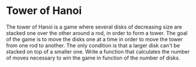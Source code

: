 # Tower of Hanoi
The tower of Hanoi is a game where several disks of decreasing size are stacked one over the other around a rod, in order to form a tower. The goal of the game is to move the disks one at a time in order to move the tower from one rod to another. The only condition is that a larger disk can't be stacked on top of a smaller one.
Write a function that calculates the number of moves necessary to win the game in function of the number of disks.
